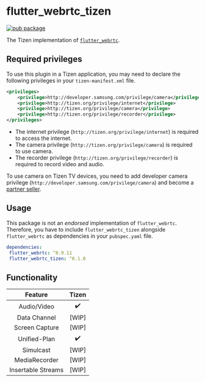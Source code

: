 # flutter_webrtc_tizen

[![pub package](https://img.shields.io/pub/v/flutter_webrtc_tizen.svg)](https://pub.dev/packages/flutter_webrtc_tizen)

The Tizen implementation of [`flutter_webrtc`](https://github.com/flutter-webrtc/flutter-webrtc).

## Required privileges

To use this plugin in a Tizen application, you may need to declare the following privileges in your `tizen-manifest.xml` file.

```xml
<privileges>
    <privilege>http://developer.samsung.com/privilege/camera</privilege>
    <privilege>http://tizen.org/privilege/internet</privilege>
    <privilege>http://tizen.org/privilege/camera</privilege>
    <privilege>http://tizen.org/privilege/recorder</privilege>
</privileges>
```

- The internet privilege (`http://tizen.org/privilege/internet`) is required to access the internet.
- The camera privilege (`http://tizen.org/privilege/camera`) is required to use camera.
- The recorder privilege (`http://tizen.org/privilege/recorder`) is required to record video and audio.

 To use camera on Tizen TV devices, you need to add developer camera privilege (`http://developer.samsung.com/privilege/camera`) and become a [partner seller](https://developer.samsung.com/tv-seller-office/guides/membership/becoming-partner.html).

## Usage

 This package is not an _endorsed_ implementation of `flutter_webrtc`. Therefore, you have to include `flutter_webrtc_tizen` alongside `flutter_webrtc` as dependencies in your `pubspec.yaml` file.

 ```yaml
dependencies:
  flutter_webrtc: ^0.9.11
  flutter_webrtc_tizen: ^0.1.0
```

## Functionality

|      Feature       |       Tizen        |
| :----------------: | :----------------: |
|    Audio/Video     | :heavy_check_mark: |
|    Data Channel    |       [WIP]        |
|   Screen Capture   |       [WIP]        |
|    Unified-Plan    | :heavy_check_mark: |
|     Simulcast      |       [WIP]        |
|   MediaRecorder    |       [WIP]        |
| Insertable Streams |       [WIP]        |
